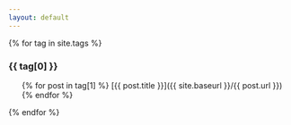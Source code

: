 ```yaml
---
layout: default
---
```

{% for tag in site.tags %}
  <h3>{{ tag[0] }}</h3>
  <ul>
    {% for post in tag[1] %}
      [{{ post.title }}]({{ site.baseurl }}/{{ post.url }})
    {% endfor %}
  </ul>
{% endfor %}
